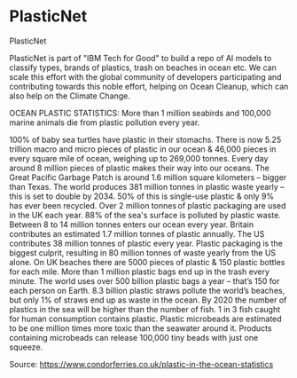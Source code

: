 # PlasticNet
PlasticNet


PlasticNet is part of "IBM Tech for Good" to build a repo of AI models to classify types, brands of plastics, trash on beaches in ocean etc. We can scale this effort with the global community of developers participating and contributing towards this noble effort, helping on Ocean Cleanup, which can also help on the Climate Change.


OCEAN PLASTIC STATISTICS:
More than 1 million seabirds and 100,000 marine animals die from plastic pollution every year.

100% of baby sea turtles have plastic in their stomachs.
There is now 5.25 trillion macro and micro pieces of plastic in our ocean & 46,000 pieces in every square mile of ocean, weighing up to 269,000 tonnes.
Every day around 8 million pieces of plastic makes their way into our oceans.
The Great Pacific Garbage Patch is around 1.6 million square kilometers – bigger than Texas.
The world produces 381 million tonnes in plastic waste yearly – this is set to double by 2034.
50% of this is single-use plastic & only 9% has ever been recycled.
Over 2 million tonnes of plastic packaging are used in the UK each year.
88% of the sea's surface is polluted by plastic waste.
Between 8 to 14 million tonnes enters our ocean every year.
Britain contributes an estimated 1.7 million tonnes of plastic annually.
The US contributes 38 million tonnes of plastic every year.
Plastic packaging is the biggest culprit, resulting in 80 million tonnes of waste yearly from the US alone.
On UK beaches there are 5000 pieces of plastic & 150 plastic bottles for each mile.
More than 1 million plastic bags end up in the trash every minute.
The world uses over 500 billion plastic bags a year – that’s 150 for each person on Earth.
8.3 billion plastic straws pollute the world’s beaches, but only 1% of straws end up as waste in the ocean.
By 2020 the number of plastics in the sea will be higher than the number of fish.
1 in 3 fish caught for human consumption contains plastic.
Plastic microbeads are estimated to be one million times more toxic than the seawater around it.
Products containing microbeads can release 100,000 tiny beads with just one squeeze.

Source: https://www.condorferries.co.uk/plastic-in-the-ocean-statistics
